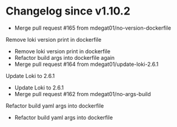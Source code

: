 # Changelog since v1.10.2
- Merge pull request #165 from mdegat01/no-version-dockerfile

Remove loki version print in dockerfile 
- Remove loki version print in dockerfile 
- Refactor build args into dockerfile again 
- Merge pull request #164 from mdegat01/update-loki-2.6.1

Update Loki to 2.6.1 
- Update Loki to 2.6.1 
- Merge pull request #162 from mdegat01/no-args-build

Refactor build yaml args into dockerfile 
- Refactor build yaml args into dockerfile 

